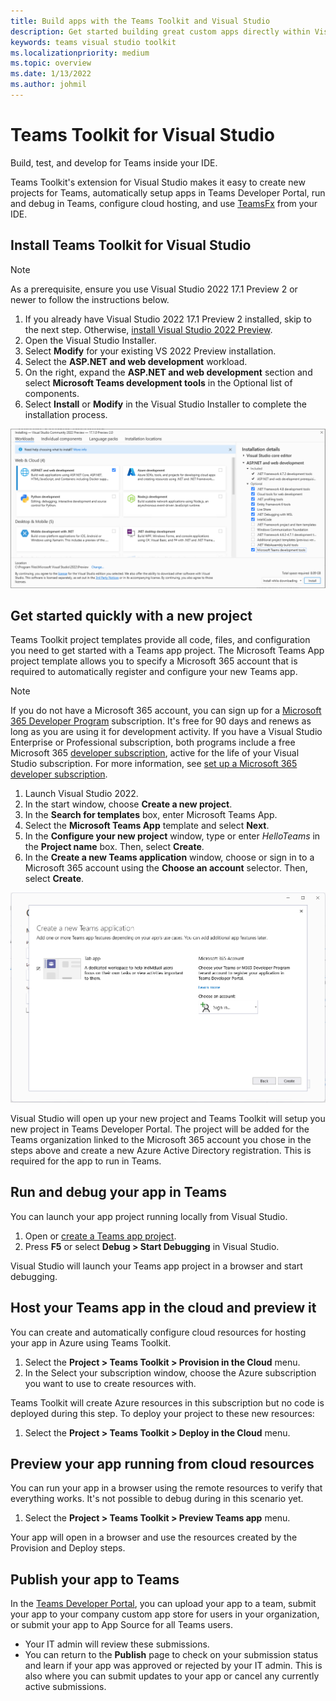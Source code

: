 ```yaml
---
title: Build apps with the Teams Toolkit and Visual Studio
description: Get started building great custom apps directly within Visual Studio with the Microsoft Teams Toolkit. Learn to configure your app in Visual Studio, validate your app, and publish it from Visual Studio and Developer Portal. 
keywords: teams visual studio toolkit
ms.localizationpriority: medium
ms.topic: overview
ms.date: 1/13/2022
ms.author: johmil
---
```


# Teams Toolkit for Visual Studio

Build, test, and develop for Teams inside your IDE.

Teams Toolkit's extension for Visual Studio makes it easy to create new projects for Teams, automatically setup apps in Teams Developer Portal, run and debug in Teams, configure cloud hosting, and use [TeamsFx](https://github.com/OfficeDev/teamsfx) from your IDE.

## Install Teams Toolkit for Visual Studio

>[!NOTE]
> As a prerequisite, ensure you use Visual Studio 2022 17.1 Preview 2 or newer to follow the instructions below.

1. If you already have Visual Studio 2022 17.1 Preview 2 installed, skip to the next step. Otherwise, [install Visual Studio 2022 Preview](https://visualstudio.microsoft.com/vs/preview/).
2. Open the Visual Studio Installer.
3. Select **Modify** for your existing VS 2022 Preview installation.
4. Select the **ASP.NET and web development** workload.
5. On the right, expand the **ASP.NET and web development** section and select **Microsoft Teams development tools** in the Optional list of components.
6. Select **Install** or **Modify** in the Visual Studio Installer to complete the installation process.

![Selecting the Microsoft Teams development tools in the Visual Studio installer.) installed.](images/teams-development-tools-vs-installer.png)

## Get started quickly with a new project

Teams Toolkit project templates provide all code, files, and configuration you need to get started with a Teams app project. The Microsoft Teams App project template allows you to specify a Microsoft 365 account that is required to automatically register and configure your new Teams app.

> [!NOTE]
> If you do not have a Microsoft 365 account, you can sign up for a [Microsoft 365 Developer Program](https://developer.microsoft.com/microsoft-365/dev-program) subscription. It's free for 90 days and renews as long as you are using it for development activity. If you have a Visual Studio Enterprise or Professional subscription, both programs include a free Microsoft 365 [developer subscription](https://aka.ms/MyVisualStudioBenefits), active for the life of your Visual Studio subscription. For more information, see [set up a Microsoft 365 developer subscription](/office/developer-program/office-365-developer-program-get-started).

1. Launch Visual Studio 2022.
1. In the start window, choose **Create a new project**.
1. In the **Search for templates** box, enter Microsoft Teams App.
1. Select the **Microsoft Teams App** template and select **Next**.
1. In the **Configure your new project** window, type or enter _HelloTeams_ in the **Project name** box. Then, select **Create**.
1. In the **Create a new Teams application** window, choose or sign in to a Microsoft 365 account using the **Choose an account** selector. Then, select **Create**.

![Creating a new Microsoft Teams App project in Visual Studio.](images/teams-toolkit-vs-new-project.png)

Visual Studio will open up your new project and Teams Toolkit will setup you new project in Teams Developer Portal. The project will be added for the Teams organization linked to the Microsoft 365 account you chose in the steps above and create a new Azure Active Directory registration. This is required for the app to run in Teams.

## Run and debug your app in Teams

You can launch your app project running locally from Visual Studio.

1. Open or [create a Teams app project](#get-started-quickly-with-a-new-project).
2. Press **F5** or select **Debug > Start Debugging** in Visual Studio.

Visual Studio will launch your Teams app project in a browser and start debugging.

## Host your Teams app in the cloud and preview it

You can create and automatically configure cloud resources for hosting your app in Azure using Teams Toolkit.

1. Select the **Project > Teams Toolkit > Provision in the Cloud** menu.
2. In the Select your subscription window, choose the Azure subscription you want to use to create resources with.

Teams Toolkit will create Azure resources in this subscription but no code is deployed during this step. To deploy your project to these new resources:

1. Select the **Project > Teams Toolkit > Deploy in the Cloud** menu.

## Preview your app running from cloud resources

You can run your app in a browser using the remote resources to verify that everything works. It's not possible to debug during in this scenario yet.

1. Select the **Project > Teams Toolkit > Preview Teams app** menu.

Your app will open in a browser and use the resources created by the Provision and Deploy steps.

## Publish your app to Teams

In the [Teams Developer Portal](https://dev.teams.microsoft.com/home), you can upload your app to a team, submit your app to your company custom app store for users in your organization, or submit your app to App Source for all Teams users.

- Your IT admin will review these submissions.
- You can return to the **Publish** page to check on your submission status and learn if your app was approved or rejected by your IT admin. This is also where you can submit updates to your app or cancel any currently active submissions.

